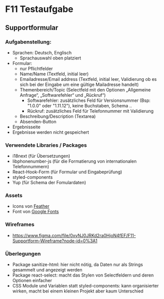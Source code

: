 # F11 Testaufgabe
## Supportformular

### Aufgabenstellung:
* Sprachen: Deutsch, Englisch
  * Sprachauswahl oben platziert
* Formular:
  * nur Pflichtfelder
  * Name/Name (Textfeld, initial leer)
  * Emailadresse/Email address (Textfeld, initial leer, Validierung ob es sich bei der Eingabe um eine gültige Mailadresse handelt)
  * Themenbereich/Topic (Selectfeld mit den Optionen „Allgemeine Anfrage“, „Softwarefehler“ und „Rückruf“)
    * Softwarefehler: zusätzliches Feld für Versionsnummer (Bsp: "1.0.0" oder "1.11.12"), keine Buchstaben, Schema <zahl>.<zahl>.<zahl>
    * Rückruf: zusätzliches Feld für Telefonnummer mit Validierung
  * Beschreibung/Description (Textarea)
  * Absenden-Button
* Ergebnisseite
* Ergebnisse werden nicht gespeichert

### Verwendete Libraries / Packages
* i18next (für Übersetzungen)
* libphonenumber-js (für die Formatierung von internationalen Telefonnummern)
* React-Hook-Form (für Formular und Eingabeprüfung)
* styled-components
* Yup (für Schema der Fomulardaten)

### Assets
* Icons von [Feather](https://feathericons.com/)
* Font von [Google Fonts](https://fonts.google.com/)

### Wireframes
* https://www.figma.com/file/0xyNJ0JRKd2ra0HjoN4fEF/F11-Supportform-Wireframe?node-id=0%3A1

### Überlegungen
* Package sanitize-html: hier nicht nötig, da Daten nur als Strings gesammelt und angezeigt werden
* Package react-select: macht das Stylen von Selectfeldern und deren Optionen einfacher
* CSS Module und Variablen statt styled-components: kann organisierter wirken, macht bei einem kleinen Projekt aber kaum Unterschied